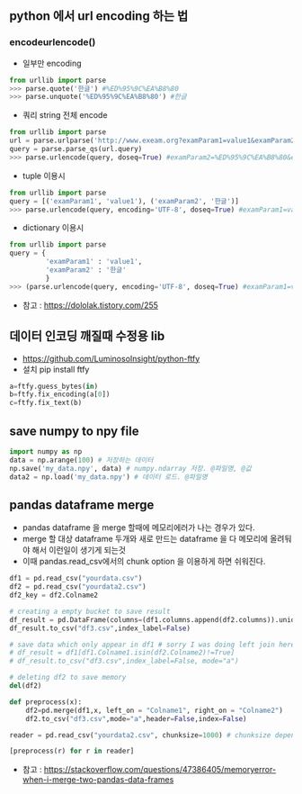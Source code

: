 ## python 에서 url encoding 하는 법
### encodeurlencode()
* 일부만 encoding
```python
from urllib import parse
>>> parse.quote('한글') #%ED%95%9C%EA%B8%80
>>> parse.unquote('%ED%95%9C%EA%B8%80') #한글
```
* 쿼리 string 전체 encode
```python
from urllib import parse
url = parse.urlparse('http://www.exeam.org?examParam1=value1&examParam2=한글') 
query = parse.parse_qs(url.query)
>>> parse.urlencode(query, doseq=True) #examParam2=%ED%95%9C%EA%B8%80&examParam1=value1
```
* tuple 이용시
```python
from urllib import parse
query = [('examParam1', 'value1'), ('examParam2', '한글')]
>>> parse.urlencode(query, encoding='UTF-8', doseq=True) #examParam1=value1&examParam2=%ED%95%9C%EA%B8%80
```
* dictionary 이용시
```python
from urllib import parse
query = {
         'examParam1' : 'value1',
         'examParam2' : '한글'
         }
>>> (parse.urlencode(query, encoding='UTF-8', doseq=True) #examParam1=value1&examParam2=%ED%95%9C%EA%B8%80
```

* 참고 : https://dololak.tistory.com/255


## 데이터 인코딩 깨질때 수정용 lib
* https://github.com/LuminosoInsight/python-ftfy
* 설치 pip install ftfy
``` python
a=ftfy.guess_bytes(in)
b=ftfy.fix_encoding(a[0])
c=ftfy.fix_text(b)
```

## save numpy to npy file
```python
import numpy as np
data = np.arange(100) # 저장하는 데이터
np.save('my_data.npy', data) # numpy.ndarray 저장. @파일명, @값
data2 = np.load('my_data.npy') # 데이터 로드. @파일명
```

## pandas dataframe merge
* pandas dataframe 을 merge 할때에 메모리에러가 나는 경우가 있다.
* merge 할 대상 dataframe 두개와 새로 만드는 dataframe 을 다 메모리에 올려둬야 해서 이런일이 생기게 되는것
* 이때 pandas.read_csv에서의 chunk option 을 이용하게 하면 쉬워진다.
```python
df1 = pd.read_csv("yourdata.csv")
df2 = pd.read_csv("yourdata2.csv")
df2_key = df2.Colname2

# creating a empty bucket to save result
df_result = pd.DataFrame(columns=(df1.columns.append(df2.columns)).unique())
df_result.to_csv("df3.csv",index_label=False)

# save data which only appear in df1 # sorry I was doing left join here. no need to run below two line.
# df_result = df1[df1.Colname1.isin(df2.Colname2)!=True]
# df_result.to_csv("df3.csv",index_label=False, mode="a")

# deleting df2 to save memory
del(df2)

def preprocess(x):
    df2=pd.merge(df1,x, left_on = "Colname1", right_on = "Colname2")
    df2.to_csv("df3.csv",mode="a",header=False,index=False)

reader = pd.read_csv("yourdata2.csv", chunksize=1000) # chunksize depends with you colsize

[preprocess(r) for r in reader]
```
- 참고 : https://stackoverflow.com/questions/47386405/memoryerror-when-i-merge-two-pandas-data-frames